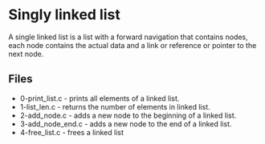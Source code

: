 # Singly linked list
A single linked list is a list with a forward navigation that contains nodes, each node contains the actual data and a link or reference or pointer to the next node.
## Files
- 0-print_list.c - prints all elements of a linked list.
- 1-list_len.c - returns the number of elements in linked list.
- 2-add_node.c - adds a new node to the beginning of a linked list.
- 3-add_node_end.c - adds a new node to the end of a linked list.
- 4-free_list.c - frees a linked list

